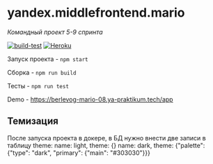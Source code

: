 # yandex.middlefrontend.mario

_Командный проект 5-9 спринта_

[![build-test](https://github.com/Berlevog/yandex.middlefrontend.mario/actions/workflows/actions.yml/badge.svg)](https://github.com/Berlevog/yandex.middlefrontend.mario/actions/workflows/actions.yml)
[![Heroku](https://heroku-badge.herokuapp.com/?app=super-mario-yandex&style=flat)](https://super-mario-yandex.herokuapp.com/)

Запуск проекта - `npm start`

Сборка - `npm run build`

Тесты - `npm run test`

Demo - https://berlevog-mario-08.ya-praktikum.tech/app

## Темизация

После запуска проекта в докере, в БД нужно внести две записи в таблицу theme:
name: light, theme: {}
name: dark, theme: {"palette": {"type": "dark", "primary": {"main": "#303030"}}}
